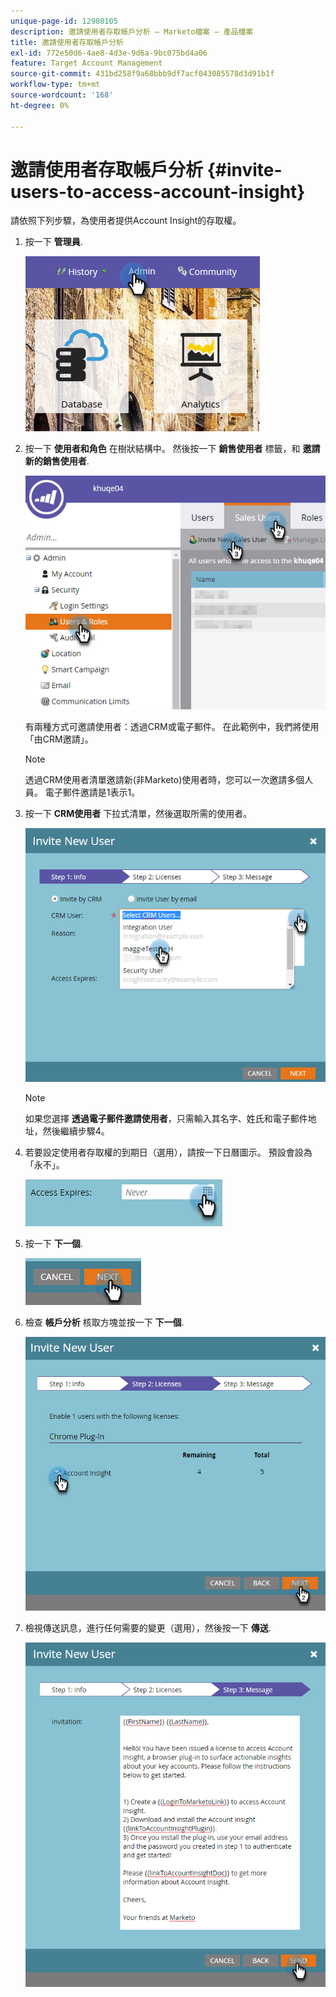 ```yaml
---
unique-page-id: 12980105
description: 邀請使用者存取帳戶分析 — Marketo檔案 — 產品檔案
title: 邀請使用者存取帳戶分析
exl-id: 772e50d6-4ae8-4d3e-9d6a-9bc075bd4a06
feature: Target Account Management
source-git-commit: 431bd258f9a68bbb9df7acf043085578d3d91b1f
workflow-type: tm+mt
source-wordcount: '168'
ht-degree: 0%

---
```


# 邀請使用者存取帳戶分析 {#invite-users-to-access-account-insight}

請依照下列步驟，為使用者提供Account Insight的存取權。

1. 按一下 **管理員**.

   ![](assets/admin-1.png)

1. 按一下 **使用者和角色** 在樹狀結構中。 然後按一下 **銷售使用者** 標籤，和 **邀請新的銷售使用者**.

   ![](assets/two-6.png)

   有兩種方式可邀請使用者：透過CRM或電子郵件。 在此範例中，我們將使用「由CRM邀請」。

   >[!NOTE]
   >
   >透過CRM使用者清單邀請新(非Marketo)使用者時，您可以一次邀請多個人員。 電子郵件邀請是1表示1。

1. 按一下 **CRM使用者** 下拉式清單，然後選取所需的使用者。

   ![](assets/three-5.png)

   >[!NOTE]
   >
   >如果您選擇 **透過電子郵件邀請使用者**，只需輸入其名字、姓氏和電子郵件地址，然後繼續步驟4。

1. 若要設定使用者存取權的到期日（選用），請按一下日曆圖示。 預設會設為「永不」。

   ![](assets/four-5.png)

1. 按一下 **下一個**.

   ![](assets/five-5.png)

1. 檢查 **帳戶分析** 核取方塊並按一下 **下一個**.

   ![](assets/six-3.png)

1. 檢視傳送訊息，進行任何需要的變更（選用），然後按一下 **傳送**.

   ![](assets/seven-2.png)
